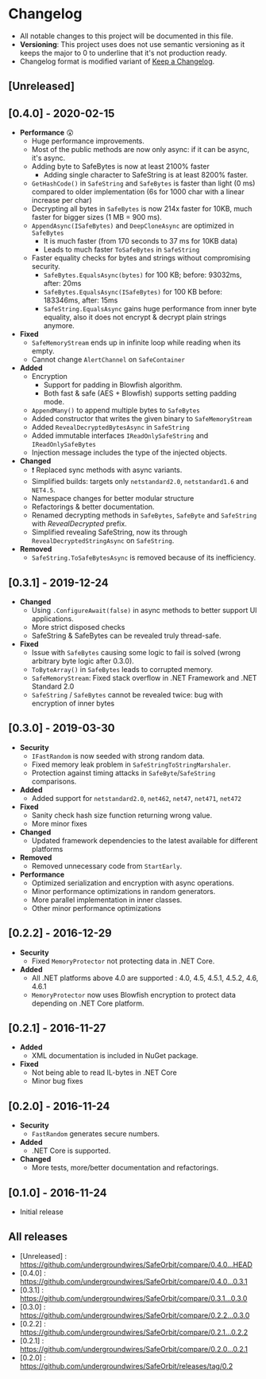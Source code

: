 ﻿# Changelog

- All notable changes to this project will be documented in this file.
- **Versioning**: This project uses does not use semantic versioning as it keeps the major to 0 to underline that it's not production ready.
- Changelog format is modified variant of [Keep a Changelog](https://keepachangelog.com/en/1.0.0/).

## [Unreleased]

## [0.4.0] - 2020-02-15

- **Performance** 😲
  - Huge performance improvements.
  - Most of the public methods are now only async: if it can be async, it's async.
  - Adding byte to SafeBytes is now at least 2100% faster
    - Adding single character to SafeString is at least 8200% faster.
  - `GetHashCode()` in `SafeString` and `SafeBytes` is faster than light (0 ms) compared to older implementation (6s for 1000 char with a linear increase per char)
  - Decrypting all bytes in `SafeBytes` is now 214x faster for 10KB, much faster for bigger sizes (1 MB = 900 ms).
  - `AppendAsync(ISafeBytes)` and `DeepCloneAsync` are optimized in `SafeBytes`
    - It is much faster (from 170 seconds to 37 ms for 10KB data)
    - Leads to much faster `ToSafeBytes` in `SafeString`
  - Faster equality checks for bytes and strings without compromising security.
    - `SafeBytes.EqualsAsync(bytes)` for 100 KB; before: 93032ms, after: 20ms
    - `SafeBytes.EqualsAsync(ISafeBytes)` for 100 KB before: 183346ms, after: 15ms
    - `SafeString.EqualsAsync` gains huge performance from inner byte equality, also it does not encrypt & decrypt plain strings anymore.
- **Fixed**
  - `SafeMemoryStream` ends up in infinite loop while reading when its empty.
  - Cannot change `AlertChannel` on `SafeContainer`
- **Added**
  - Encryption
    - Support for padding in Blowfish algorithm.
    - Both fast & safe (AES + Blowfish) supports setting padding mode.
  - `AppendMany()` to append multiple bytes to `SafeBytes`
  - Added constructor that writes the given binary to `SafeMemoryStream`
  - Added `RevealDecryptedBytesAsync` in `SafeString`
  - Added immutable interfaces `IReadOnlySafeString` and `IReadOnlySafeBytes`
  - Injection message includes the type of the injected objects.
- **Changed**
  - ❗ Replaced sync methods with async variants.
  - Simplified builds: targets only `netstandard2.0`, `netstandard1.6` and `NET4.5`.
  - Namespace changes for better modular structure
  - Refactorings & better documentation.
  - Renamed decrypting methods in `SafeBytes`, `SafeByte` and `SafeString` with *RevealDecrypted* prefix.
  - Simplified revealing SafeString, now its through `RevealDecryptedStringAsync` on `SafeString`.
- **Removed**
  - `SafeString.ToSafeBytesAsync` is removed because of its inefficiency.

## [0.3.1] - 2019-12-24

- **Changed**
  - Using `.ConfigureAwait(false)` in async methods to better support UI applications.
  - More strict disposed checks
  - SafeString & SafeBytes can be revealed truly thread-safe.
- **Fixed**
  - Issue with `SafeBytes` causing some logic to fail is solved (wrong arbitrary byte logic after 0.3.0).
  - `ToByteArray()` in `SafeBytes` leads to corrupted memory.
  - `SafeMemoryStream`: Fixed stack overflow in .NET Framework and .NET Standard 2.0
  - `SafeString` / `SafeBytes` cannot be revealed twice: bug with encryption of inner bytes

## [0.3.0] - 2019-03-30

- **Security**
  - `IFastRandom` is now seeded with strong random data.
  - Fixed memory leak problem in `SafeStringToStringMarshaler`.
  - Protection against timing attacks in `SafeByte`/`SafeString` comparisons.
- **Added**
  - Added support for `netstandard2.0`, `net462`, `net47`, `net471`, `net472`
- **Fixed**
  - Sanity check hash size function returning wrong value.
  - More minor fixes
- **Changed**
  - Updated framework dependencies to the latest available for different platforms
- **Removed**
  - Removed unnecessary code from `StartEarly`.
- **Performance**
  - Optimized serialization and encryption with async operations.
  - Minor performance optimizations in random generators.
  - More parallel implementation in inner classes.
  - Other minor performance optimizations

## [0.2.2] - 2016-12-29

- **Security**
  - Fixed `MemoryProtector` not protecting data in .NET Core.
- **Added**
  - All .NET platforms above 4.0 are supported : 4.0, 4.5, 4.5.1, 4.5.2, 4.6, 4.6.1
  - `MemoryProtector` now uses Blowfish encryption to protect data depending on .NET Core platform.

## [0.2.1] - 2016-11-27

- **Added**
  - XML documentation is included in NuGet package.
- **Fixed**
  - Not being able to read IL-bytes in .NET Core
  - Minor bug fixes

## [0.2.0] - 2016-11-24

- **Security**
  - `FastRandom` generates secure numbers.
- **Added**
  - .NET Core is supported.
- **Changed**
  - More tests, more/better documentation and refactorings.

## [0.1.0] - 2016-11-24

- Initial release

## All releases

- [Unreleased] : https://github.com/undergroundwires/SafeOrbit/compare/0.4.0...HEAD
- [0.4.0] : https://github.com/undergroundwires/SafeOrbit/compare/0.4.0...0.3.1
- [0.3.1] : https://github.com/undergroundwires/SafeOrbit/compare/0.3.1...0.3.0
- [0.3.0] : https://github.com/undergroundwires/SafeOrbit/compare/0.2.2...0.3.0
- [0.2.2] : https://github.com/undergroundwires/SafeOrbit/compare/0.2.1...0.2.2
- [0.2.1] : https://github.com/undergroundwires/SafeOrbit/compare/0.2.0...0.2.1
- [0.2.0] : https://github.com/undergroundwires/SafeOrbit/releases/tag/0.2
